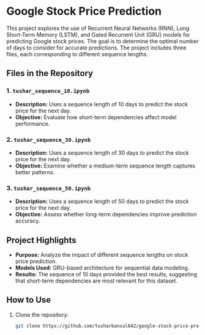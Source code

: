 # Google Stock Price Prediction

This project explores the use of Recurrent Neural Networks (RNN), Long Short-Term Memory (LSTM), and Gated Recurrent Unit (GRU) models for predicting Google stock prices. The goal is to determine the optimal number of days to consider for accurate predictions. The project includes three files, each corresponding to different sequence lengths.

## Files in the Repository

### 1. `tushar_sequence_10.ipynb`
- **Description:** Uses a sequence length of 10 days to predict the stock price for the next day.
- **Objective:** Evaluate how short-term dependencies affect model performance.

### 2. `tushar_sequence_30.ipynb`
- **Description:** Uses a sequence length of 30 days to predict the stock price for the next day.
- **Objective:** Examine whether a medium-term sequence length captures better patterns.

### 3. `tushar_sequence_50.ipynb`
- **Description:** Uses a sequence length of 50 days to predict the stock price for the next day.
- **Objective:** Assess whether long-term dependencies improve prediction accuracy.

## Project Highlights

- **Purpose:** Analyze the impact of different sequence lengths on stock price prediction.
- **Models Used:** GRU-based architecture for sequential data modeling.
- **Results:** The sequence of 10 days provided the best results, suggesting that short-term dependencies are most relevant for this dataset.

## How to Use

1. Clone the repository:
   ```bash
   git clone https://github.com/tusharbansal842/google-stock-price-prediction.git
